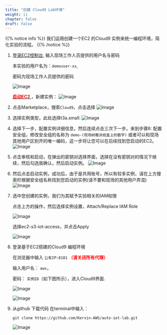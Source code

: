 ```yaml
---
title: "创建 Cloud9 Lab环境"
weight: 11
chapter: false
draft: false
---
```


{{% notice info %}}
我们运用创建一个EC2 的Cloud9 实例来统一编程环境，简化实验的流程。
{{% /notice %}}

1. [登录EC2控制台](https://898111891143.signin.amazonaws.cn/console), 输入现场工作人员提供的用户名与密码
    
    本实验的用户名为：`demouser-xx`, 
    
    密码为现场工作人员提供的密码

    ![Image](/images/png/1.png)

    [<span style="color: red;">**启动EC2**</span> ](https://cn-northwest-1.console.amazonaws.cn/ec2/v2/home?region=cn-northwest-1#Home:)，新建实例：
    ![Image](/images/png/2.png)

2.	点击Marketplace，搜索`Cloud9`，点击选择
 ![Image](/images/png/3.png)

3.	选择实例类型，此处选择t3a.small:
 ![Image](/images/png/4.png)

4.  选择下一步，配置实例详细信息，然后连续点击三次下一步。来到步骤6: 配置安全组，修改安全组的名称为 `demo-(现场树莓派纸盒上的数字)` 或者可以和现场其他用户区别开的唯一编码，这一步将让您可以在后续找到您启动的EC2。
 ![Image](/images/png/5.png)

5.	点击审核和启动，在弹出的密钥对选择界面，选择在没有密钥对的情况下继续，然后勾选我确认，然后启动实例。
    ![Image](/images/png/6.png)

6. 然后点击启动实例，成功后，由于是共用账号，所以有较多实例，请在上方搜索栏根据安全组名称找到您启动的实例(请不要和现场的其他用户弄混)
    ![Image](/images/png/7.png)

7. 选中您创建的实例，我们为其赋予实验相关的IAM权限

    点击上方的操作，然后选择实例设置，Attach/Replace IAM Role

    ![Image](/images/png/8.png)

    选择ec2-s3-iot-access，并点击Apply

    ![Image](/images/png/9.png)

8. 登录基于EC2搭建的Cloud9 编程环境

    在浏览器中输入 `公有IP:8181` <span style="color: red;">**（请关闭所有代理）**</span>

    输入用户名： `aws`，

    密码： `实例ID`（如下图所示），进入Cloud9界面.

    ![Image](/images/png/10.png) 

    ![Image](/images/png/11.png)

9. 从github 下载代码
    在terminal中输入： 
    ```shell
    git clone https://github.com/Kervin-AWS/auto-iot-lab.git
    ```
    ![Image](/images/png/12.png)
